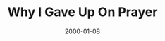 ---
layout: message
category: message
series: "Talking to God"
title: "Why I Gave Up On Prayer "
date: 2000-01-08
audio-description: "What exactly is this thing called prayer? We look at both myths and reality of &quot;Talking to God.&quot; "
audio: ""
audio-title: "Why I Gave Up On Prayer "
audio-duration: ":"
---